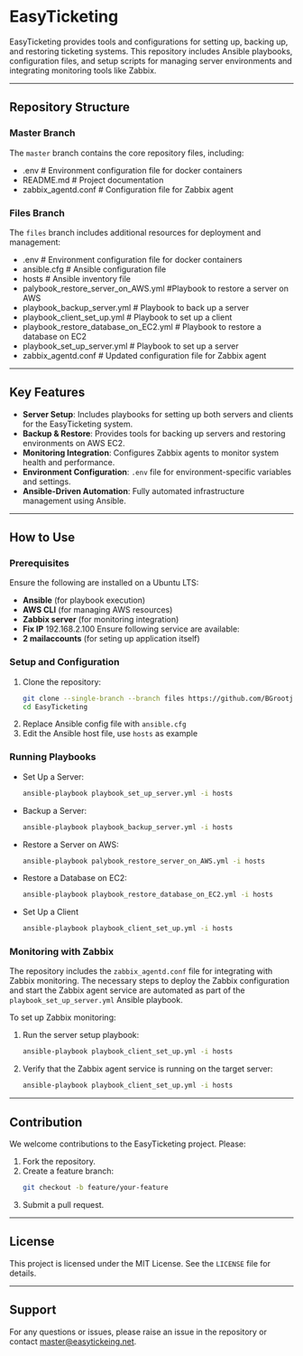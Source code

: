 # EasyTicketing

EasyTicketing provides tools and configurations for setting up, backing up, and restoring ticketing systems. This repository includes Ansible playbooks, configuration files, and setup scripts for managing server environments and integrating monitoring tools like Zabbix.

---

## Repository Structure

### **Master Branch**
The `master` branch contains the core repository files, including:
- .env # Environment configuration file for docker containers
- README.md # Project documentation
- zabbix_agentd.conf # Configuration file for Zabbix agent

### **Files Branch**
The `files` branch includes additional resources for deployment and management:
- .env # Environment configuration file for docker containers
- ansible.cfg # Ansible configuration file
- hosts # Ansible inventory file
- palybook_restore_server_on_AWS.yml #Playbook to restore a server on AWS
- playbook_backup_server.yml # Playbook to back up a server
- playbook_client_set_up.yml # Playbook to set up a client
- playbook_restore_database_on_EC2.yml # Playbook to restore a database on EC2
- playbook_set_up_server.yml # Playbook to set up a server
- zabbix_agentd.conf # Updated configuration file for Zabbix agent


---

## Key Features

- **Server Setup**: Includes playbooks for setting up both servers and clients for the EasyTicketing system.
- **Backup & Restore**: Provides tools for backing up servers and restoring environments on AWS EC2.
- **Monitoring Integration**: Configures Zabbix agents to monitor system health and performance.
- **Environment Configuration**: `.env` file for environment-specific variables and settings.
- **Ansible-Driven Automation**: Fully automated infrastructure management using Ansible.

---

## How to Use

### Prerequisites
Ensure the following are installed on a Ubuntu LTS:
- **Ansible** (for playbook execution)
- **AWS CLI** (for managing AWS resources)
- **Zabbix server** (for monitoring integration)
- **Fix IP** 192.168.2.100
Ensure following service are available:
- **2 mailaccounts** (for seting up application itself)

### Setup and Configuration
1. Clone the repository:
   ```bash
   git clone --single-branch --branch files https://github.com/BGrootjans/EasyTicketing.git
   cd EasyTicketing
2. Replace Ansible config file with `ansible.cfg`
3. Edit the Ansible host file, use `hosts` as example

### Running Playbooks
- Set Up a Server:
  ```bash
  ansible-playbook playbook_set_up_server.yml -i hosts
- Backup a Server:
  ```bash
  ansible-playbook playbook_backup_server.yml -i hosts
- Restore a Server on AWS:
  ```bash
  ansible-playbook palybook_restore_server_on_AWS.yml -i hosts
- Restore a Database on EC2:
  ```bash
  ansible-playbook playbook_restore_database_on_EC2.yml -i hosts
- Set Up a Client
  ```bash
  ansible-playbook playbook_client_set_up.yml -i hosts
  
### Monitoring with Zabbix
The repository includes the `zabbix_agentd.conf` file for integrating with Zabbix monitoring. The necessary steps to deploy the Zabbix configuration and start the Zabbix agent service are automated as part of the `playbook_set_up_server.yml` Ansible playbook.

To set up Zabbix monitoring:
1. Run the server setup playbook:
   ```bash
   ansible-playbook playbook_client_set_up.yml -i hosts
2. Verify that the Zabbix agent service is running on the target server:
   ```bash
   ansible-playbook playbook_client_set_up.yml -i hosts

---

## Contribution
We welcome contributions to the EasyTicketing project. Please:

1. Fork the repository.
2. Create a feature branch:
   ```bash
   git checkout -b feature/your-feature
3. Submit a pull request.

---

## License
This project is licensed under the MIT License. See the `LICENSE` file for details.

---

## Support
For any questions or issues, please raise an issue in the repository or contact master@easytickeing.net.





